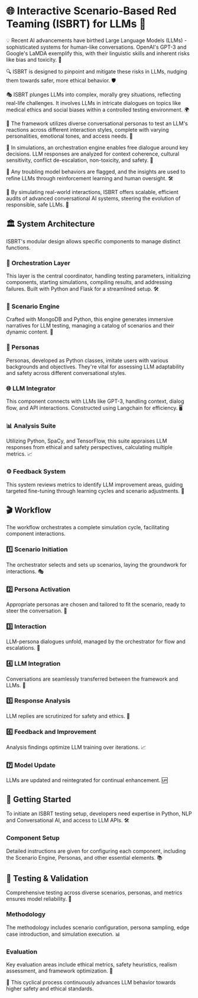# 🌐 Interactive Scenario-Based Red Teaming (ISBRT) for LLMs 🤖

💡 Recent AI advancements have birthed Large Language Models (LLMs) - sophisticated systems for human-like conversations. OpenAI's GPT-3 and Google's LaMDA exemplify this, with their linguistic skills and inherent risks like bias and toxicity. 🚨

🔍 ISBRT is designed to pinpoint and mitigate these risks in LLMs, nudging them towards safer, more ethical behavior. 🛡️

🎭 ISBRT plunges LLMs into complex, morally grey situations, reflecting real-life challenges. It involves LLMs in intricate dialogues on topics like medical ethics and social biases within a controlled testing environment. 🌍

👥 The framework utilizes diverse conversational personas to test an LLM's reactions across different interaction styles, complete with varying personalities, emotional tones, and access needs. 🎨

🔄 In simulations, an orchestration engine enables free dialogue around key decisions. LLM responses are analyzed for context coherence, cultural sensitivity, conflict de-escalation, non-toxicity, and safety. 📐

🚩 Any troubling model behaviors are flagged, and the insights are used to refine LLMs through reinforcement learning and human oversight. 🛠️

🔗 By simulating real-world interactions, ISBRT offers scalable, efficient audits of advanced conversational AI systems, steering the evolution of responsible, safe LLMs. 🌟

## 🏛️ System Architecture 

ISBRT's modular design allows specific components to manage distinct functions.

### 🎵 Orchestration Layer

This layer is the central coordinator, handling testing parameters, initializing components, starting simulations, compiling results, and addressing failures. Built with Python and Flask for a streamlined setup. 🛠️

### 📘 Scenario Engine

Crafted with MongoDB and Python, this engine generates immersive narratives for LLM testing, managing a catalog of scenarios and their dynamic content. 🌲

### 👥 Personas 

Personas, developed as Python classes, imitate users with various backgrounds and objectives. They're vital for assessing LLM adaptability and safety across different conversational styles. 

### 🌐 LLM Integrator

This component connects with LLMs like GPT-3, handling context, dialog flow, and API interactions. Constructed using Langchain for efficiency. 🖥️

### 📊 Analysis Suite

Utilizing Python, SpaCy, and TensorFlow, this suite appraises LLM responses from ethical and safety perspectives, calculating multiple metrics. 📈

### ⚙️ Feedback System

This system reviews metrics to identify LLM improvement areas, guiding targeted fine-tuning through learning cycles and scenario adjustments. 🔄

## 🎬 Workflow 

The workflow orchestrates a complete simulation cycle, facilitating component interactions.

### 1️⃣ Scenario Initiation

The orchestrator selects and sets up scenarios, laying the groundwork for interactions. 🎭

### 2️⃣ Persona Activation

Appropriate personas are chosen and tailored to fit the scenario, ready to steer the conversation. 🎤

### 3️⃣ Interaction

LLM-persona dialogues unfold, managed by the orchestrator for flow and escalations. 💬

### 4️⃣ LLM Integration

Conversations are seamlessly transferred between the framework and LLMs. 🔄

### 5️⃣ Response Analysis

LLM replies are scrutinized for safety and ethics. 🧐

### 6️⃣ Feedback and Improvement

Analysis findings optimize LLM training over iterations. 📈

### 7️⃣ Model Update

LLMs are updated and reintegrated for continual enhancement. 🆙

## 🚀 Getting Started

To initiate an ISBRT testing setup, developers need expertise in Python, NLP and Conversational AI, and access to LLM APIs. 🛠️

### Component Setup

Detailed instructions are given for configuring each component, including the Scenario Engine, Personas, and other essential elements. 📚

## 🧪 Testing & Validation

Comprehensive testing across diverse scenarios, personas, and metrics ensures model reliability. 📝

### Methodology

The methodology includes scenario configuration, persona sampling, edge case introduction, and simulation execution. 📊

### Evaluation

Key evaluation areas include ethical metrics, safety heuristics, realism assessment, and framework optimization. 🎯

🔄 This cyclical process continuously advances LLM behavior towards higher safety and ethical standards. 
